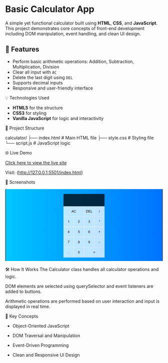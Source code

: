 # Basic Calculator App

A simple yet functional calculator built using **HTML**, **CSS**, and **JavaScript**. This project demonstrates core concepts of front-end development including DOM manipulation, event handling, and clean UI design.

## 🚀 Features

- Perform basic arithmetic operations: Addition, Subtraction, Multiplication, Division
- Clear all input with `AC`
- Delete the last digit using `DEL`
- Supports decimal inputs
- Responsive and user-friendly interface

 💡 Technologies Used

- **HTML5** for the structure
- **CSS3** for styling
- **Vanilla JavaScript** for logic and interactivity

 📁 Project Structure

calculator/
├── index.html # Main HTML file
├── style.css # Styling file
└── script.js # JavaScript logic


🌐 Live Demo

[Click here to view the live site](https://laiba09saleem.github.io/Calculator/)



Visit: (http://127.0.0.1:5501/index.html)



📸 Screenshots

![Calculator Screenshot](Calculator.png)

🛠️ How It Works
The Calculator class handles all calculator operations and logic.

DOM elements are selected using querySelector and event listeners are added to buttons.

Arithmetic operations are performed based on user interaction and input is displayed in real time.

📌 Key Concepts
- Object-Oriented JavaScript

- DOM Traversal and Manipulation

- Event-Driven Programming

- Clean and Responsive UI Design




